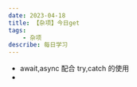 ```yaml
---
date: 2023-04-18
title: 【杂项】今日get
tags: 
	- 杂项
describe: 每日学习
---
```


- await,async 配合 try,catch 的使用
-
